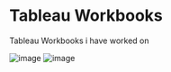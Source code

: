 # Tableau Workbooks
 Tableau Workbooks i have worked on

![image](https://user-images.githubusercontent.com/57400033/119201442-c70c9d80-ba43-11eb-9288-f5d614cb37f3.png)
![image](https://user-images.githubusercontent.com/57400033/119201470-d855aa00-ba43-11eb-8556-522d01c9beb3.png)
